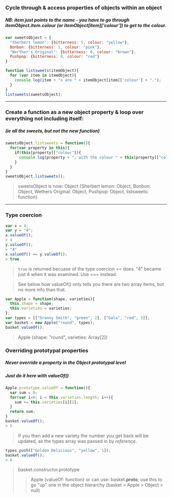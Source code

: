 
### Cycle through & access properties of objects within an object
##### NB: item just points to the name - you have to go through itemObject.item.colour (or itemObject[item]['colour']) to get to the colour.

```javascript
var sweetsObject = {
  "Sherbert lemon": {bitterness: 5, colour: "yellow"},
  Bonbon: {bitterness: 1, colour: "pink"},
  "Werther's Original": {bitterness: 0, colour: "brown"},
  Pushpop: {bitterness: 0, colour: "red"}
}

function listsweets(itemObject){
  for (var item in itemObject){
    console.log(item + "s are " + itemObject[item]['colour'] + ".");
  }
}
listsweets(sweetsObject);
```

---

### Create a function as a new object property & loop over everything not including itself:
##### (ie all the sweets, but not the new function)

```javascript
sweetsObject.listsweets = function(){
  for(var property in this){
    if(this[property]["colour"]){
      console.log(property + ", with the colour " + this[property]["colour"] + ".");
    }
  }
}
sweetsObject.listsweets();
```
> sweetsObject is now:
> Object {Sherbert lemon: Object, Bonbon: Object, Wethers Original: Object, Pushpop: Object, listsweets: function}

---

### Type coercion
```javascript
var x = 4;
var y = "4";
x.valueOf();
> 4
y.valueOf();
> "4"
x.valueOf() == y.valueOf();
> true
```
> ```true``` is returned becuase of the type coercion == does. "4" became just 4 when it was examined. Use === instead.

> See below how valueOf() only tells you there are two array items, but no more info than that.

```javascript
var Apple = function(shape, varieties){
  this.shape = shape;
  this.varieties = varieties;
};
var types = [["Granny Smith", "green", 2], ["Gala", "red", 3]];
var basket = new Apple("round", types);
basket.valueOf();
```
> Apple {shape: "round", varieties: Array[2]}

### Overriding prototypal properties
##### Never override a property in the Object prototypal level
##### Just do it here with valueOf()
```javascript
Apple.prototype.valueOf = function(){
  var sum = 0;
  for(var i=0; i < this.varieties.length; i++){
    sum += this.varieties[i][2];
  }
  return sum;
}
basket.valueOf();
> 5
```
> If you then add a new variety the number you get back will be updated, as the types array was passed in by *reference*.

```javascript
types.push(["Golden Delicious", "yellow", 1]);
basket.valueOf();
> 6
```
>basket.constructor.prototype
>> Apple {valueOf: function}
> or can use:  basket.__proto__;
> use this to go "up" one in the object hierarchy (basket > Apple > Object > null)


